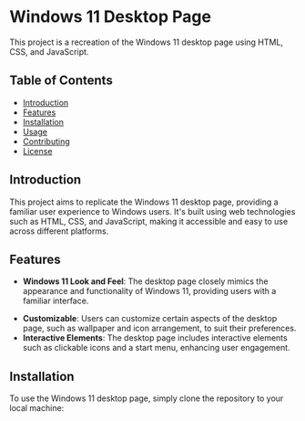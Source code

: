 # Windows 11 Desktop Page

This project is a recreation of the Windows 11 desktop page using HTML, CSS, and JavaScript.

## Table of Contents

- [Introduction](#introduction)
- [Features](#features)
- [Installation](#installation)
- [Usage](#usage)
- [Contributing](#contributing)
- [License](#license)

## Introduction

This project aims to replicate the Windows 11 desktop page, providing a familiar user experience to Windows users. It's built using web technologies such as HTML, CSS, and JavaScript, making it accessible and easy to use across different platforms.

## Features

- **Windows 11 Look and Feel**: The desktop page closely mimics the appearance and functionality of Windows 11, providing users with a familiar interface.
<!-- - **Responsive Design**: The page is designed to be responsive, ensuring optimal viewing experience across various devices and screen sizes. -->
- **Customizable**: Users can customize certain aspects of the desktop page, such as wallpaper and icon arrangement, to suit their preferences.
- **Interactive Elements**: The desktop page includes interactive elements such as clickable icons and a start menu, enhancing user engagement.

## Installation

To use the Windows 11 desktop page, simply clone the repository to your local machine:

